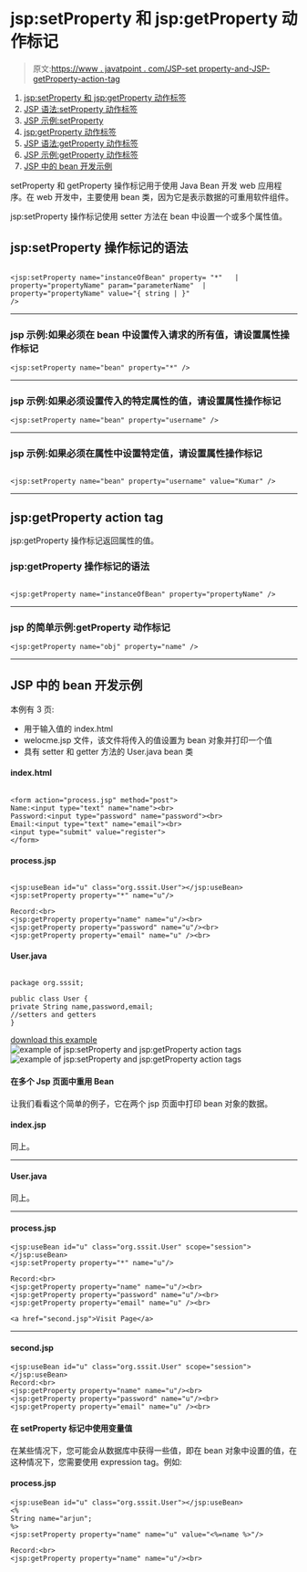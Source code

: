 # jsp:setProperty 和 jsp:getProperty 动作标记

> 原文:[https://www . javatpoint . com/JSP-set property-and-JSP-getProperty-action-tag](https://www.javatpoint.com/jsp-setProperty-and-jsp-getProperty-action-tag)

1.  [jsp:setProperty 和 jsp:getProperty 动作标签](#)
2.  [JSP 语法:setProperty 动作标签](#jspsetsyn)
3.  [JSP 示例:setProperty](#jspsetex1)
4.  [jsp:getProperty 动作标签](#jspget)
5.  [JSP 语法:getProperty 动作标签](#jspgetsyn)
6.  [JSP 示例:getProperty 动作标签](#jspgetex1)
7.  [JSP 中的 bean 开发示例](#jspbeanex1)

setProperty 和 getProperty 操作标记用于使用 Java Bean 开发 web 应用程序。在 web 开发中，主要使用 bean 类，因为它是表示数据的可重用软件组件。

jsp:setProperty 操作标记使用 setter 方法在 bean 中设置一个或多个属性值。

## jsp:setProperty 操作标记的语法

```

<jsp:setProperty name="instanceOfBean" property= "*"   | 
property="propertyName" param="parameterName"  | 
property="propertyName" value="{ string | }" 
/>

```

* * *

### jsp 示例:如果必须在 bean 中设置传入请求的所有值，请设置属性操作标记

```
<jsp:setProperty name="bean" property="*" />

```

* * *

### jsp 示例:如果必须设置传入的特定属性的值，请设置属性操作标记

```
<jsp:setProperty name="bean" property="username" /> 

```

* * *

### jsp 示例:如果必须在属性中设置特定值，请设置属性操作标记

```

<jsp:setProperty name="bean" property="username" value="Kumar" />

```

* * *

## jsp:getProperty action tag

jsp:getProperty 操作标记返回属性的值。

### jsp:getProperty 操作标记的语法

```

<jsp:getProperty name="instanceOfBean" property="propertyName" />

```

* * *

### jsp 的简单示例:getProperty 动作标记

```
<jsp:getProperty name="obj" property="name" />

```

* * *

## JSP 中的 bean 开发示例

本例有 3 页:

*   用于输入值的 index.html
*   welocme.jsp 文件，该文件将传入的值设置为 bean 对象并打印一个值
*   具有 setter 和 getter 方法的 User.java bean 类

#### index.html

```

<form action="process.jsp" method="post">
Name:<input type="text" name="name"><br>
Password:<input type="password" name="password"><br>
Email:<input type="text" name="email"><br>
<input type="submit" value="register">
</form>

```

#### process.jsp

```

<jsp:useBean id="u" class="org.sssit.User"></jsp:useBean>
<jsp:setProperty property="*" name="u"/>

Record:<br>
<jsp:getProperty property="name" name="u"/><br>
<jsp:getProperty property="password" name="u"/><br>
<jsp:getProperty property="email" name="u" /><br>

```

#### User.java

```

package org.sssit;

public class User {
private String name,password,email;
//setters and getters
}

```

[download this example](https://static.javatpoint.com/src/jsp/setproperty.zip)![example of jsp:setProperty and jsp:getProperty action tags](../Images/eee89e0f606f1f9ad73f7c146e193c8c.png) ![example of jsp:setProperty and jsp:getProperty action tags](../Images/84bc08df9982bda5a2901bdc32fb50be.png)

#### 在多个 Jsp 页面中重用 Bean

让我们看看这个简单的例子，它在两个 jsp 页面中打印 bean 对象的数据。

#### index.jsp

同上。

* * *

#### User.java

同上。

* * *

#### process.jsp

```
<jsp:useBean id="u" class="org.sssit.User" scope="session"></jsp:useBean>
<jsp:setProperty property="*" name="u"/>

Record:<br>
<jsp:getProperty property="name" name="u"/><br>
<jsp:getProperty property="password" name="u"/><br>
<jsp:getProperty property="email" name="u" /><br>

<a href="second.jsp">Visit Page</a>

```

* * *

#### second.jsp

```
<jsp:useBean id="u" class="org.sssit.User" scope="session"></jsp:useBean>
Record:<br>
<jsp:getProperty property="name" name="u"/><br>
<jsp:getProperty property="password" name="u"/><br>
<jsp:getProperty property="email" name="u" /><br>

```

#### 在 setProperty 标记中使用变量值

在某些情况下，您可能会从数据库中获得一些值，即在 bean 对象中设置的值，在这种情况下，您需要使用 expression tag。例如:

#### process.jsp

```
<jsp:useBean id="u" class="org.sssit.User"></jsp:useBean>
<%
String name="arjun";
%>
<jsp:setProperty property="name" name="u" value="<%=name %>"/>

Record:<br>
<jsp:getProperty property="name" name="u"/><br>

```